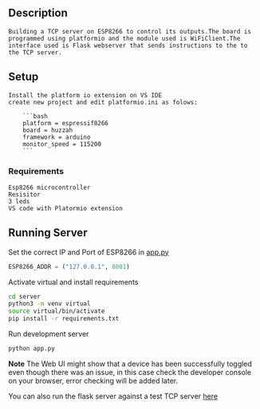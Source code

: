 ## Description
    Building a TCP server on ESP8266 to control its outputs.The board is programmed using platformio and the module used is WiFiClient.The interface used is Flask webserver that sends instructions to the to the TCP server. 

## Setup
    Install the platform io extension on VS IDE
    create new project and edit platformio.ini as folows:
    
        ```bash
        platform = espressif8266
        board = huzzah
        framework = arduino
        monitor_speed = 115200
        ```




### Requirements

    Esp8266 microcontroller
    Resisitor
    3 leds
    VS code with Platormio extension
    


## Running Server

Set the correct IP and Port of ESP8266 in [app.py](./server/app.py)

```python
ESP8266_ADDR = ("127.0.0.1", 8001)
```

Activate virtual and install requirements

```bash
cd server
python3 -m venv virtual
source virtual/bin/activate
pip install -r requirements.txt
```

Run development server

```bash
python app.py
```

**Note** The Web UI might show that a device has been successfully toggled even though there was an issue, in this case check the developer console on your browser, error checking will be added later.

You can also run the flask server against a test TCP server [here](./server/test_tcp_server.py)